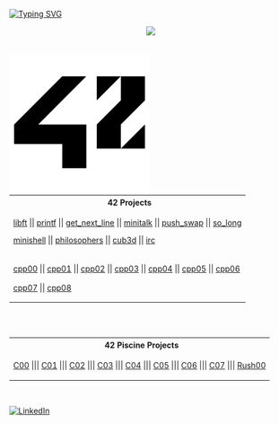 <a href="https://git.io/typing-svg"><img src="https://readme-typing-svg.demolab.com?font=Fira+Code&size=30&pause=1000&color=FFFFFF&background=FF000000&vCenter=true&width=1000&lines=++++Hi!+My+name+is+Pawel+and+I'm+currently+a+42+student" alt="Typing SVG" /></a>
<p align="center">
    <img src="https://skillicons.dev/icons?i=c,cpp,linux,windows,git,github"/>
</p>
<br>
<a href="https://www.42heilbronn.de/en/?_gl=1*138a8s*_up*MQ..&gclid=Cj0KCQjww5u2BhDeARIsALBuLnPIqIUVFLC692elBFgjtKE8jnV5W0YhCH9zJADNEJ-jPBlSYaDuDLAaAlXKEALw_wcB">
  <img align="left" src="https://github.com/paprzyby/paprzyby/blob/main/42_Logo.png"
        width="250" 
       height="250" />
</a>
<table align="center">
<tr>
<th align="center"> &nbsp; 42 Projects</th>
</tr>
<tr>
<td>

[libft](https://github.com/paprzyby/libft) || [printf](https://github.com/paprzyby/ft_printf) || [get_next_line](https://github.com/paprzyby/get_next_line)
|| [minitalk](https://github.com/paprzyby/minitalk) || [push_swap](https://github.com/paprzyby/push_swap) || [so_long](https://github.com/paprzyby/so_long)
<br>

[minishell](https://github.com/paprzyby/minishell) || [philosophers](https://github.com/paprzyby/philo) || [cub3d](https://github.com/paprzyby/cub3d)
|| [irc](https://github.com/paprzyby/ft_irc)
<br>
<br>
<br>
[cpp00](https://github.com/paprzyby/cpp00) || [cpp01](https://github.com/paprzyby/cpp01) || [cpp02](https://github.com/paprzyby/cpp02) || [cpp03](https://github.com/paprzyby/cpp03)
|| [cpp04](https://github.com/paprzyby/cpp04) || [cpp05](https://github.com/paprzyby/cpp05) || [cpp06](https://github.com/paprzyby/cpp06)
<br>
<br>
[cpp07](https://github.com/paprzyby/cpp07) || [cpp08](https://github.com/paprzyby/cpp08)

</td>
</tr> </table>
<br>
<table align="center">
<tr>
<th align="center"> &nbsp; 42 Piscine Projects</th>
</tr>
<br>
<tr>
<td>

[C00](https://github.com/paprzyby/42-Piscine/tree/main/C00) ||| [C01](https://github.com/paprzyby/42-Piscine/tree/main/C01) ||| [C02](https://github.com/paprzyby/42-Piscine/tree/main/C02)
||| [C03](https://github.com/paprzyby/42-Piscine/tree/main/C03) ||| [C04](https://github.com/paprzyby/42-Piscine/tree/main/C04) ||| [C05](https://github.com/paprzyby/42-Piscine/tree/main/C05)
||| [C06](https://github.com/paprzyby/42-Piscine/tree/main/C06) ||| [C07](https://github.com/paprzyby/42-Piscine/tree/main/C07) ||| [Rush00](https://github.com/paprzyby/Rush00)

</td> </tr> </table>
<br>

[![LinkedIn](https://img.shields.io/badge/LinkedIn-%230077B5.svg?logo=linkedin&logoColor=white)](https://linkedin.com/in/pawel-przybyla-52296431a)
